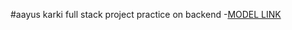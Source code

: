 #aayus karki full stack project
practice on backend
-[MODEL LINK](https://app.eraser.io/workspace/YtPqZ1VogxGy1jzIDkzj)